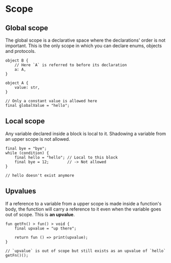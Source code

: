 # Scope

## Global scope
The global scope is a declarative space where the declarations' order is not important. This is the only scope in which you can declare enums, objects and protocols.
```buzz
object B {
    // Here `A` is referred to before its declaration
    a: A,
}

object A {
    value: str,
}

// Only a constant value is allowed here
final globalValue = "hello";
```

## Local scope
Any variable declared inside a block is local to it. Shadowing a variable from an upper scope is not allowed.
```buzz
final bye = "bye";
while (condition) {
    final hello = "hello"; // Local to this block
    final bye = 12;        // -> Not allowed
}

// hello doesn't exist anymore
```

## Upvalues
If a reference to a variable from a upper scope is made inside a function's body, the function will carry a reference to it even when the variable goes out of scope. This is **an upvalue**.
```buzz
fun getFn() > fun() > void {
    final upvalue = "up there";

    return fun () => print(upvalue);
}

// `upvalue` is out of scope but still exists as an upvalue of `hello`
getFn()();
```


